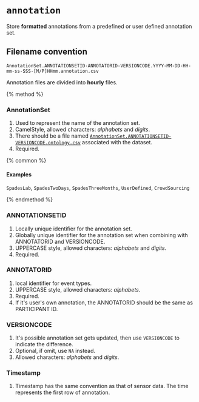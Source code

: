 # `annotation`

Store **formatted** annotations from a predefined or user defined annotation set.

## Filename convention

```
AnnotationSet.ANNOTATIONSETID-ANNOTATORID-VERSIONCODE.YYYY-MM-DD-HH-mm-ss-SSS-[M/P]HHmm.annotation.csv
```

Annotation files are divided into **hourly** files.

{% method %}

### AnnotationSet

1. Used to represent the name of the annotation set.
2. CamelStyle, allowed characters: *alphabets* and *digits*.
3. There should be a file named [`AnnotationSet.ANNOTATIONSETID-VERSIONCODE.ontology.csv`](#) associated with the dataset.
4. Required.

{% common %}
#### Examples
`SpadesLab`, `SpadesTwoDays`, `SpadesThreeMonths`, `UserDefined`, `CrowdSourcing`

{% endmethod %}

### ANNOTATIONSETID

1. Locally unique identifier for the annotation set.
2. Globally unique identifier for the annotation set when combining with ANNOTATORID and VERSIONCODE.
3. UPPERCASE style, allowed characters: *alphabets* and *digits*.
4. Required.

### ANNOTATORID

1. local identifier for event types.
2. UPPERCASE style, allowed characters: *alphabets*.
3. Required.
4. If it's user's own annotation, the ANNOTATORID should be the same as PARTICIPANT ID.

### VERSIONCODE

1. It's possible annotation set gets updated, then use `VERSIONCODE` to indicate the difference.
2. Optional, if omit, use `NA` instead.
3. Allowed characters: *alphabets* and *digits*.

### Timestamp

1. Timestamp has the same convention as that of sensor data. The time represents the first row of annotation.








